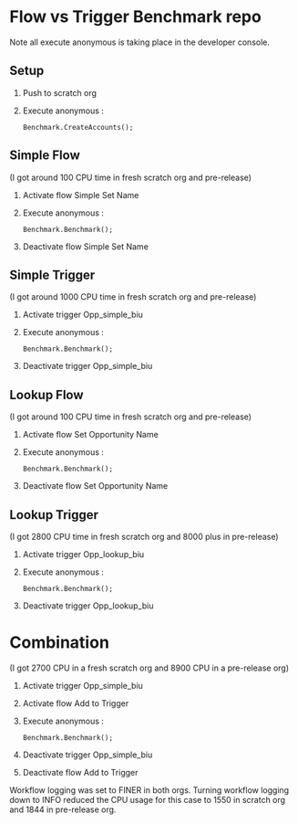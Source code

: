 # Flow vs Trigger Benchmark repo

Note all execute anonymous is taking place in the developer console.

## Setup
1. Push to scratch org

1. Execute anonymous :
    
    `Benchmark.CreateAccounts();`
    
## Simple Flow

(I got around 100 CPU time in fresh scratch org and pre-release)

1. Activate flow Simple Set Name
    
1. Execute anonymous :
    
   `Benchmark.Benchmark();`
    
1. Deactivate flow Simple Set Name

## Simple Trigger

(I got around 1000 CPU time in fresh scratch org and pre-release)

1. Activate trigger Opp_simple_biu
    
1. Execute anonymous :
    
   `Benchmark.Benchmark();`
    
1. Deactivate trigger Opp_simple_biu

## Lookup Flow

(I got around 100 CPU time in fresh scratch org and pre-release)

1. Activate flow Set Opportunity Name
    
1. Execute anonymous :
    
   `Benchmark.Benchmark();`
    
1. Deactivate flow Set Opportunity Name

## Lookup Trigger

(I got 2800 CPU time in fresh scratch org and 8000 plus in pre-release)

1. Activate trigger Opp_lookup_biu
    
1. Execute anonymous :
    
   `Benchmark.Benchmark();`
    
1. Deactivate trigger Opp_lookup_biu

# Combination

(I got 2700 CPU in a fresh scratch org and 8900 CPU in a pre-release org)

1. Activate trigger Opp_simple_biu

1. Activate flow Add to Trigger

1. Execute anonymous :
    
   `Benchmark.Benchmark();`
    
1. Deactivate trigger Opp_simple_biu

1. Deactivate flow Add to Trigger


Workflow logging was set to FINER in both orgs.
Turning workflow logging down to INFO reduced the CPU usage for this case to 1550 in scratch org and 1844 in pre-release org.

